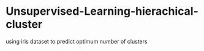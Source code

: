 # Unsupervised-Learning-hierachical-cluster
using iris dataset to predict optimum number of clusters
